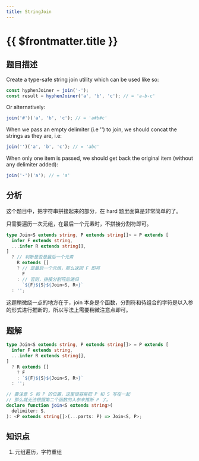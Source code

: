 ```yaml
---
title: StringJoin
---
```


# {{ $frontmatter.title }}

## 题目描述

Create a type-safe string join utility which can be used like so:

```ts
const hyphenJoiner = join('-');
const result = hyphenJoiner('a', 'b', 'c'); // = 'a-b-c'
```

Or alternatively:

```ts
join('#')('a', 'b', 'c'); // = 'a#b#c'
```

When we pass an empty delimiter (i.e '') to join, we should concat the strings as they are, i.e:

```ts
join('')('a', 'b', 'c'); // = 'abc'
```

When only one item is passed, we should get back the original item (without any delimiter added):

```ts
join('-')('a'); // = 'a'
```

## 分析

这个题目中，把字符串拼接起来的部分，在 hard 题里面算是非常简单的了。

只需要遍历一次元组，在最后一个元素时，不拼接分割符即可。

```ts
type Join<S extends string, P extends string[]> = P extends [
  infer F extends string,
  ...infer R extends string[],
]
  ? // 判断是否是最后一个元素
    R extends []
    ? // 是最后一个元组，那么返回 F 即可
      F
    : // 否则，拼接分割符后递归
      `${F}${S}${Join<S, R>}`
  : '';
```

这题稍微绕一点的地方在于，join 本身是个函数，分割符和待组合的字符是以入参的形式进行推断的，所以写法上需要稍微注意点即可。

## 题解

```ts
type Join<S extends string, P extends string[]> = P extends [
  infer F extends string,
  ...infer R extends string[],
]
  ? R extends []
    ? F
    : `${F}${S}${Join<S, R>}`
  : '';

// 要注意 S 和 P 的位置，这里很容易把 P 和 S 写在一起
// 那么就无法根据第二个函数的入参来推断 P 了。
declare function join<S extends string>(
  delimiter: S,
): <P extends string[]>(...parts: P) => Join<S, P>;
```

## 知识点

1. 元组遍历，字符重组
